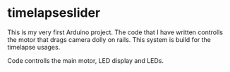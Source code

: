# timelapseslider
This is my very first Arduino project. The code that I have written controlls the motor that drags camera dolly on rails. This system is build for the timelapse usages. 

Code controlls the main motor, LED display and LEDs.   

